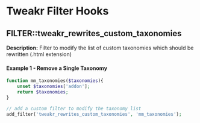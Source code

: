 Tweakr Filter Hooks
=========================


FILTER::tweakr_rewrites_custom_taxonomies
-----------------------------------------------

**Description:** Filter to modify the list of custom taxonomies which should be rewritten (.html extension)

#### Example 1 - Remove a Single Taxonomy ####

```php
function mm_taxonomies($taxonomies){
    unset $taxonomies['addon'];
    return $taxonomies;
}

// add a custom filter to modify the taxonomy list
add_filter('tweakr_rewrites_custom_taxonomies', 'mm_taxonomies');
```
